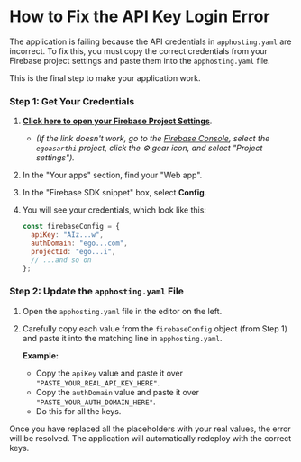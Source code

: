 # How to Fix the API Key Login Error

The application is failing because the API credentials in `apphosting.yaml` are incorrect. To fix this, you must copy the correct credentials from your Firebase project settings and paste them into the `apphosting.yaml` file.

This is the final step to make your application work.

### Step 1: Get Your Credentials

1.  **[Click here to open your Firebase Project Settings](https://console.firebase.google.com/project/egoasarthi/settings/general)**.
    *   *(If the link doesn't work, go to the [Firebase Console](https://console.firebase.google.com/), select the `egoasarthi` project, click the ⚙️ gear icon, and select "Project settings").*

2.  In the "Your apps" section, find your "Web app".

3.  In the "Firebase SDK snippet" box, select **Config**.

4.  You will see your credentials, which look like this:
    ```javascript
    const firebaseConfig = {
      apiKey: "AIz...w",
      authDomain: "ego...com",
      projectId: "ego...i",
      // ...and so on
    };
    ```

### Step 2: Update the `apphosting.yaml` File

1.  Open the `apphosting.yaml` file in the editor on the left.

2.  Carefully copy each value from the `firebaseConfig` object (from Step 1) and paste it into the matching line in `apphosting.yaml`.

    **Example:**
    *   Copy the `apiKey` value and paste it over `"PASTE_YOUR_REAL_API_KEY_HERE"`.
    *   Copy the `authDomain` value and paste it over `"PASTE_YOUR_AUTH_DOMAIN_HERE"`.
    *   Do this for all the keys.

Once you have replaced all the placeholders with your real values, the error will be resolved. The application will automatically redeploy with the correct keys.
